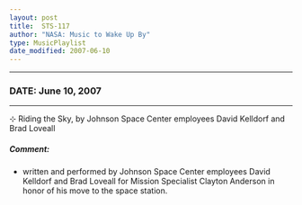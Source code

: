 ```yaml
---
layout: post
title:  STS-117
author: "NASA: Music to Wake Up By"
type: MusicPlaylist
date_modified: 2007-06-10
---
```


----
### DATE: June 10, 2007
----
⊹ Riding the Sky, by Johnson Space Center employees David Kelldorf and Brad Loveall

##### Comment:
* written and performed by Johnson Space Center employees David Kelldorf and Brad Loveall for Mission Specialist Clayton Anderson in honor of his move to the space station.
